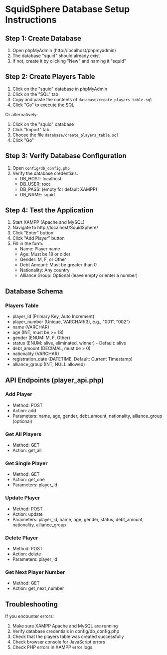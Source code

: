 # SquidSphere Database Setup Instructions

## Step 1: Create Database
1. Open phpMyAdmin (http://localhost/phpmyadmin)
2. The database "squid" should already exist
3. If not, create it by clicking "New" and naming it "squid"

## Step 2: Create Players Table
1. Click on the "squid" database in phpMyAdmin
2. Click on the "SQL" tab
3. Copy and paste the contents of `database/create_players_table.sql`
4. Click "Go" to execute the SQL

Or alternatively:
1. Click on the "squid" database
2. Click "Import" tab
3. Choose the file `database/create_players_table.sql`
4. Click "Go"

## Step 3: Verify Database Configuration
1. Open `config/db_config.php`
2. Verify the database credentials:
   - DB_HOST: localhost
   - DB_USER: root
   - DB_PASS: (empty for default XAMPP)
   - DB_NAME: squid

## Step 4: Test the Application
1. Start XAMPP (Apache and MySQL)
2. Navigate to http://localhost/SquidSphere/
3. Click "Enter" button
4. Click "Add Player" button
5. Fill in the form:
   - Name: Player name
   - Age: Must be 18 or older
   - Gender: M, F, or Other
   - Debt Amount: Must be greater than 0
   - Nationality: Any country
   - Alliance Group: Optional (leave empty or enter a number)

## Database Schema

### Players Table
- player_id (Primary Key, Auto Increment)
- player_number (Unique, VARCHAR(3), e.g., "001", "002")
- name (VARCHAR)
- age (INT, must be >= 18)
- gender (ENUM: M, F, Other)
- status (ENUM: alive, eliminated, winner) - Default: alive
- debt_amount (DECIMAL, must be > 0)
- nationality (VARCHAR)
- registration_date (DATETIME, Default: Current Timestamp)
- alliance_group (INT, NULL allowed)

## API Endpoints (player_api.php)

### Add Player
- Method: POST
- Action: add
- Parameters: name, age, gender, debt_amount, nationality, alliance_group (optional)

### Get All Players
- Method: GET
- Action: get_all

### Get Single Player
- Method: GET
- Action: get_one
- Parameters: player_id

### Update Player
- Method: POST
- Action: update
- Parameters: player_id, name, age, gender, status, debt_amount, nationality, alliance_group

### Delete Player
- Method: POST
- Action: delete
- Parameters: player_id

### Get Next Player Number
- Method: GET
- Action: get_next_number

## Troubleshooting

If you encounter errors:
1. Make sure XAMPP Apache and MySQL are running
2. Verify database credentials in config/db_config.php
3. Check that the players table was created successfully
4. Check browser console for JavaScript errors
5. Check PHP errors in XAMPP error logs
